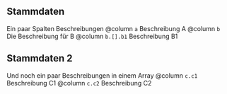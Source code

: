 ## Stammdaten
Ein paar Spalten Beschreibungen
@column `a` Beschreibung A
@column `b` Die Beschreibung für B
@column `b.[].b1` Beschreibung B1

## Stammdaten 2
Und noch ein paar Beschreibungen in einem Array
@column `c.c1` Beschreibung C1
@column `c.c2` Beschreibung C2
